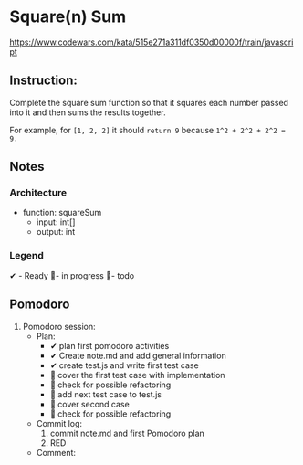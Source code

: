 # Square(n) Sum
https://www.codewars.com/kata/515e271a311df0350d00000f/train/javascript
## Instruction:
Complete the square sum function so that it squares each number passed into it and then sums the results together.

For example, for ```[1, 2, 2]``` it should ```return 9``` because ```1^2 + 2^2 + 2^2 = 9.```


## Notes
### Architecture
* function: squareSum
    * input: int[]
    * output: int
	
### Legend
 ✔ - Ready
 🚧- in progress
 📃- todo
 
## Pomodoro
1. Pomodoro session:
    * Plan:  
        * ✔ plan first pomodoro activities
        * ✔ Create note.md and add general information 
        * ✔ create test.js and write first test case
        * 📃 cover the first test case with implementation
        * 📃 check for possible refactoring
        * 📃 add next test case to test.js
        * 📃 cover second case
        * 📃 check for possible refactoring
    * Commit log:
        1. commit note.md and first Pomodoro plan
        1. RED
    * Comment: 

